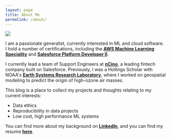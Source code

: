 ```yaml
---
layout: page
title: About Me
permalink: /about/
---
```

![]({{site.baseurl}}/images/avatar.jpg)

I am a passionate generalist, currently interested in ML and cloud software. I hold a number of certifications, including the **[AWS Machine Learning Speciality](https://aws.amazon.com/certification/certified-machine-learning-specialty)** and **[Salesforce Platform Developer II](https://trailhead.salesforce.com/en/help?article=Salesforce-Certified-Platform-Developer-II-Exam-Guide)**.

I currently lead a team of Support Engineers at **[nCino](https://www.ncino.com)**, a leading fintech company built on Salesforce. Previously, I was a Hollings Scholar with NOAA's **[Earth Systems Research Laboratory](https://www.esrl.noaa.gov)**, where I worked on geospatial modeling to predict the origin of high-ozone air masses.

This blog is a place to collect my projects and thoughts relating to my current interests:

- Data ethics
- Reproducibility in data projects
- Low cost, high performance ML systems

You can find more about my background on **[LinkedIn](https://www.linkedin.com/in/joshtkraft/)**, and you can find my resume **[here](https://drive.google.com/file/d/1I65R9kv9rE_HA8f11GQE8xFqUSRiTM0t/view)**.